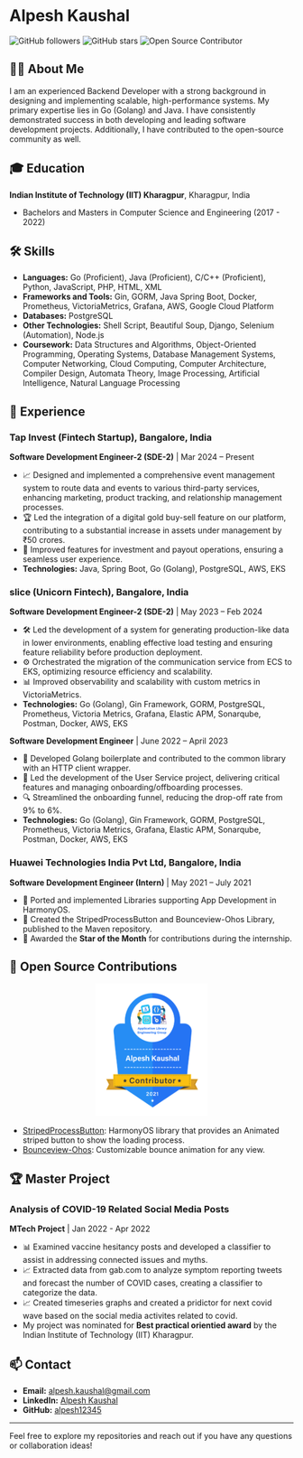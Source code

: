 # Alpesh Kaushal

<!-- ![Profile Views](https://komarev.com/ghpvc/?username=alpesh12345) -->
![GitHub followers](https://img.shields.io/github/followers/alpesh12345?label=Follow&style=social)
![GitHub stars](https://img.shields.io/github/stars/alpesh12345?label=Stars&style=social)
![Open Source Contributor](https://img.shields.io/badge/Open%20Source-Contributor-brightgreen)

## 👨‍💻 About Me

I am an experienced Backend Developer with a strong background in designing and implementing scalable, high-performance systems. My primary expertise lies in Go (Golang) and Java. I have consistently demonstrated success in both developing and leading software development projects. Additionally, I have contributed to the open-source community as well.

## 🎓 Education

**Indian Institute of Technology (IIT) Kharagpur**, Kharagpur, India
- Bachelors and Masters in Computer Science and Engineering (2017 - 2022)


## 🛠️ Skills

- **Languages:** Go (Proficient), Java (Proficient), C/C++ (Proficient), Python, JavaScript, PHP, HTML, XML
- **Frameworks and Tools:** Gin, GORM, Java Spring Boot, Docker, Prometheus, VictoriaMetrics, Grafana, AWS, Google Cloud Platform
- **Databases:** PostgreSQL
- **Other Technologies:** Shell Script, Beautiful Soup, Django, Selenium (Automation), Node.js
- **Coursework:** Data Structures and Algorithms, Object-Oriented Programming, Operating Systems, Database Management Systems, Computer Networking, Cloud Computing, Computer Architecture, Compiler Design, Automata Theory, Image Processing, Artificial Intelligence, Natural Language Processing

## 💼 Experience

### Tap Invest (Fintech Startup), Bangalore, India
**Software Development Engineer-2 (SDE-2)** | Mar 2024 – Present
- 📈 Designed and implemented a comprehensive event management system to route data and events to various third-party services, enhancing marketing, product tracking, and relationship management processes.
- 🏆 Led the integration of a digital gold buy-sell feature on our platform, contributing to a substantial increase in assets under management by ₹50 crores.
- 🔄 Improved features for investment and payout operations, ensuring a seamless user experience.
- **Technologies:** Java, Spring Boot, Go (Golang), PostgreSQL, AWS, EKS

### slice (Unicorn Fintech), Bangalore, India
**Software Development Engineer-2 (SDE-2)** | May 2023 – Feb 2024
- 🛠️ Led the development of a system for generating production-like data in lower environments, enabling effective load testing and ensuring feature reliability before production deployment.
- ⚙️ Orchestrated the migration of the communication service from ECS to EKS, optimizing resource efficiency and scalability.
- 📊 Improved observability and scalability with custom metrics in VictoriaMetrics.
- **Technologies:** Go (Golang), Gin Framework, GORM, PostgreSQL, Prometheus, Victoria Metrics, Grafana, Elastic APM, Sonarqube, Postman, Docker, AWS, EKS

**Software Development Engineer** | June 2022 – April 2023
- 🔧 Developed Golang boilerplate and contributed to the common library with an HTTP client wrapper.
- 🚀 Led the development of the User Service project, delivering critical features and managing onboarding/offboarding processes.
- 🔍 Streamlined the onboarding funnel, reducing the drop-off rate from 9% to 6%.
- **Technologies:** Go (Golang), Gin Framework, GORM, PostgreSQL, Prometheus, Victoria Metrics, Grafana, Elastic APM, Sonarqube, Postman, Docker, AWS, EKS

### Huawei Technologies India Pvt Ltd, Bangalore, India
**Software Development Engineer (Intern)** | May 2021 – July 2021
- 🔄 Ported and implemented Libraries supporting App Development in HarmonyOS.
- 🌟 Created the StripedProcessButton and Bounceview-Ohos Library, published to the Maven repository.
- 🏅 Awarded the **Star of the Month** for contributions during the internship.

## 🌟 Open Source Contributions

<!-- - ![Open Source Contributor](Intern_Star_of_Month_Certificate.png) -->
<p align="center">
  <img src="Contributor_Badge_ALPESH_KAUSHAL.png" alt="Contributor badge" width="200"/>
</p>

- [StripedProcessButton](https://github.com/applibgroup/StripedProcessButton): HarmonyOS library that provides an Animated striped button to show the loading process.
- [Bounceview-Ohos](https://github.com/applibgroup/Bounceview-Ohos): Customizable bounce animation for any view.

## 🏆 Master Project

### Analysis of COVID-19 Related Social Media Posts
**MTech Project** | Jan 2022 - Apr 2022
- 📊 Examined vaccine hesitancy posts and developed a classifier to assist in addressing connected issues and myths.
- 📈 Extracted data from gab.com to analyze symptom reporting tweets and forecast the number of COVID cases, creating a classifier to categorize the data.
- 📈 Created timeseries graphs and created a pridictor for next covid wave based on the social media activites related to covid.
- My project was nominated for **Best practical orientied award** by the Indian Institute of Technology (IIT) Kharagpur.

## 📫 Contact

- **Email:** [alpesh.kaushal@gmail.com](mailto:alpesh.kaushal@gmail.com)
- **LinkedIn:** [Alpesh Kaushal](https://www.linkedin.com/in/alpesh-kaushal-42b763168/)
- **GitHub:** [alpesh12345](https://github.com/alpesh12345)

---

Feel free to explore my repositories and reach out if you have any questions or collaboration ideas!
